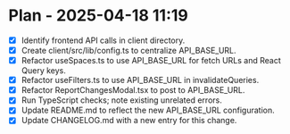 # Plan - 2025-04-18 11:19

- [x] Identify frontend API calls in client directory.
- [x] Create client/src/lib/config.ts to centralize API_BASE_URL.
- [x] Refactor useSpaces.ts to use API_BASE_URL for fetch URLs and React Query keys.
- [x] Refactor useFilters.ts to use API_BASE_URL in invalidateQueries.
- [x] Refactor ReportChangesModal.tsx to post to API_BASE_URL.
- [x] Run TypeScript checks; note existing unrelated errors.
- [x] Update README.md to reflect the new API_BASE_URL configuration.
- [x] Update CHANGELOG.md with a new entry for this change.